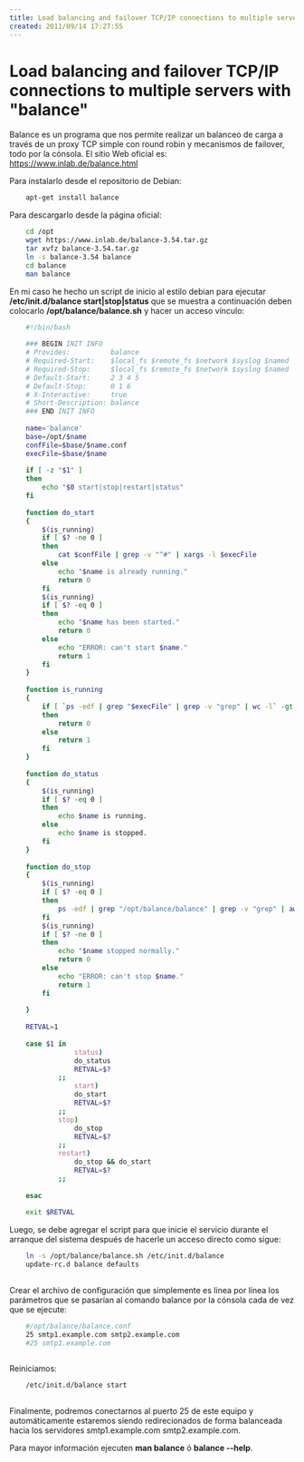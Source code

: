 ```yaml
---
title: Load balancing and failover TCP/IP connections to multiple servers with "balance"
created: 2011/09/14 17:27:55
---
```


# Load balancing and failover TCP/IP connections to multiple servers with "balance"

Balance es un programa que nos permite realizar un balanceo de carga a través de un proxy TCP simple con round robin y mecanismos de failover, todo por la cónsola. El sitio Web oficial es: <https://www.inlab.de/balance.html>
 

Para instalarlo desde el repositorio de Debian: 
    
    
```bash
    apt-get install balance
``` 
    

Para descargarlo desde la página oficial: 
    
    
```bash
    cd /opt
    wget https://www.inlab.de/balance-3.54.tar.gz
    tar xvfz balance-3.54.tar.gz
    ln -s balance-3.54 balance
    cd balance
    man balance
``` 
    

En mi caso he hecho un script de inicio al estilo debian para ejecutar **/etc/init.d/balance start|stop|status** que se muestra a continuación deben colocarlo **/opt/balance/balance.sh** y hacer un acceso vínculo: 
    
    
```bash
    #!/bin/bash
    
    ### BEGIN INIT INFO
    # Provides:          balance
    # Required-Start:    $local_fs $remote_fs $network $syslog $named
    # Required-Stop:     $local_fs $remote_fs $network $syslog $named
    # Default-Start:     2 3 4 5
    # Default-Stop:      0 1 6
    # X-Interactive:     true
    # Short-Description: balance
    ### END INIT INFO
    
    name='balance'
    base=/opt/$name
    confFile=$base/$name.conf
    execFile=$base/$name
    
    if [ -z "$1" ]
    then
    	echo "$0 start|stop|restart|status"
    fi
    
    function do_start
    {
    	$(is_running)
    	if [ $? -ne 0 ]
    	then
    		cat $confFile | grep -v "^#" | xargs -l $execFile
    	else
    		echo "$name is already running."
    		return 0
    	fi
    	$(is_running)
    	if [ $? -eq 0 ]
    	then 
    		echo "$name has been started."
    		return 0
    	else
    		echo "ERROR: can't start $name."
    		return 1
    	fi
    }
    
    function is_running
    {
    	if [ `ps -edf | grep "$execFile" | grep -v "grep" | wc -l` -gt 0 ]
    	then
    		return 0
    	else
    		return 1
    	fi
    }
    
    function do_status
    {
    	$(is_running)
    	if [ $? -eq 0 ]
    	then
    		echo $name is running.
    	else
    		echo $name is stopped.
    	fi
    }
    
    function do_stop
    {
    	$(is_running)
    	if [ $? -eq 0 ]
    	then
    		ps -edf | grep "/opt/balance/balance" | grep -v "grep" | awk '{print $2}' | xargs kill -9
    	fi
    	$(is_running)
    	if [ $? -ne 0 ]
    	then 
    		echo "$name stopped normally."
    		return 0
    	else
    		echo "ERROR: can't stop $name."
    		return 1
    	fi
    
    }
    
    RETVAL=1
    
    case $1 in
    	        status)
    			do_status
    			RETVAL=$?
    		;;
    	        start)
    			do_start
    			RETVAL=$?
    		;;
    		stop)
    			do_stop
    			RETVAL=$?
    		;;
    		restart)
    			do_stop && do_start
    			RETVAL=$?
    		;;	
    	
    esac
    
    exit $RETVAL
``` 

Luego, se debe agregar el script para que inicie el servicio durante el arranque del sistema después de hacerle un acceso directo como sigue: 
    
    
```bash
    ln -s /opt/balance/balance.sh /etc/init.d/balance
    update-rc.d balance defaults
    
``` 

Crear el archivo de configuración que simplemente es linea por línea los parámetros que se pasarían al comando balance por la cónsola cada de vez que se ejecute: 
    
    
```bash
    #/opt/balance/balance.conf
    25 smtp1.example.com smtp2.example.com
    #25 smtp1.example.com
    
``` 

Reiniciamos: 
    
    
```bash
    /etc/init.d/balance start
    
``` 

Finalmente, podremos conectarnos al puerto 25 de este equipo y automáticamente estaremos siendo redirecionados de forma balanceada hacia los servidores smtp1.example.com smtp2.example.com. 

Para mayor información ejecuten **man balance** ó **balance --help**.


